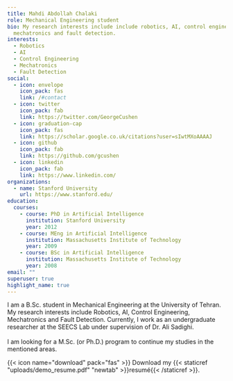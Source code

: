 ```yaml
---
title: Mahdi Abdollah Chalaki
role: Mechanical Engineering student
bio: My research interests include include robotics, AI, control engineering,
  mechatronics and fault detection.
interests:
  - Robotics
  - AI
  - Control Engineering
  - Mechatronics
  - Fault Detection
social:
  - icon: envelope
    icon_pack: fas
    link: /#contact
  - icon: twitter
    icon_pack: fab
    link: https://twitter.com/GeorgeCushen
  - icon: graduation-cap
    icon_pack: fas
    link: https://scholar.google.co.uk/citations?user=sIwtMXoAAAAJ
  - icon: github
    icon_pack: fab
    link: https://github.com/gcushen
  - icon: linkedin
    icon_pack: fab
    link: https://www.linkedin.com/
organizations:
  - name: Stanford University
    url: https://www.stanford.edu/
education:
  courses:
    - course: PhD in Artificial Intelligence
      institution: Stanford University
      year: 2012
    - course: MEng in Artificial Intelligence
      institution: Massachusetts Institute of Technology
      year: 2009
    - course: BSc in Artificial Intelligence
      institution: Massachusetts Institute of Technology
      year: 2008
email: ""
superuser: true
highlight_name: true
---
```

I am a B.Sc. student in Mechanical Engineering at the University of Tehran. My research interests include Robotics, AI, Control Engineering, Mechatronics and Fault Detection. Currently, I work as an undergraduate researcher at the SEECS Lab under supervision of Dr. Ali Sadighi.\
\
I am looking for a M.Sc. (or Ph.D.) program to continue my studies in the mentioned areas.

{{< icon name="download" pack="fas" >}} Download my {{< staticref "uploads/demo_resume.pdf" "newtab" >}}resumé{{< /staticref >}}.